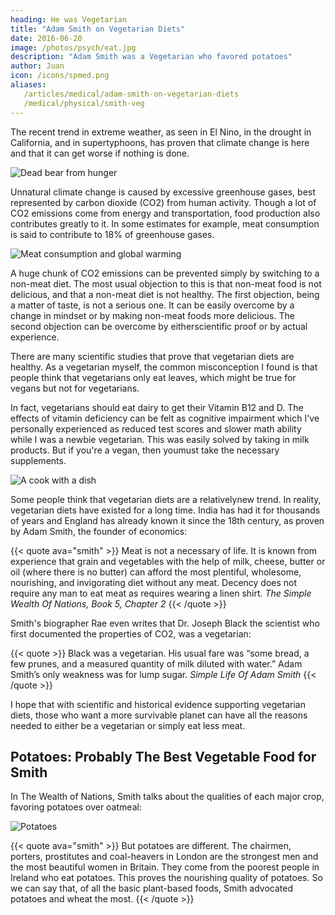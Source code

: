 ```yaml
---
heading: He was Vegetarian
title: "Adam Smith on Vegetarian Diets"
date: 2016-06-20
image: /photos/psych/eat.jpg
description: "Adam Smith was a Vegetarian who favored potatoes"
author: Juan
icon: /icons/spmed.png
aliases:
   /articles/medical/adam-smith-on-vegetarian-diets
   /medical/physical/smith-veg
---
```



The recent trend in extreme weather, as seen in El Nino, in the drought in California, and in supertyphoons, has proven that climate change is here and that it can get worse if nothing is done.

![Dead bear from hunger](https://socioecons.files.wordpress.com/2016/01/beardead.jpeg)

Unnatural climate change is caused by excessive greenhouse gases, best represented by carbon dioxide (CO2) from human activity. Though a lot of CO2 emissions come from energy and transportation, food production also contributes greatly to it. In some estimates for example, meat consumption is said to contribute to 18% of greenhouse gases.

![Meat consumption and global warming](https://socioecons.files.wordpress.com/2016/01/meatgraphfull1.jpg)

A huge chunk of CO2 emissions can be prevented simply by switching to a non-meat diet. The most usual objection to this is that non-meat food is not delicious, and that a non-meat diet is not healthy. The first objection, being a matter of taste, is not a serious one. It can be easily overcome by a change in mindset or by making non-meat foods more delicious. The second objection can be overcome by eitherscientific proof or by actual experience.

There are many scientific studies that prove that vegetarian diets are healthy. As a vegetarian myself, the common misconception I found is that people think that vegetarians only eat leaves, which might be true for vegans but not for vegetarians. 

In fact, vegetarians should eat dairy to get their Vitamin B12 and D. The effects of vitamin deficiency can be felt as cognitive impairment which I've personally experienced as reduced test scores and slower math ability while I was a newbie vegetarian. This was easily solved by taking in milk products. But if you're a vegan, then youmust take the necessary supplements.

![A cook with a dish](https://sorasystem.sirv.com/photos/dish.jpg)

Some people think that vegetarian diets are a relativelynew trend. In reality, vegetarian diets have existed for a long time. India has had it for thousands of years and England has already known it since the 18th century, as proven by Adam Smith, the founder of economics:

{{< quote ava="smith" >}}
Meat is not a necessary of life. It is known from experience that grain and vegetables with the help of milk, cheese, butter or oil (where there is no butter) can afford the most plentiful, wholesome, nourishing, and invigorating diet without any meat. Decency does not require any man to eat meat as requires wearing a linen shirt.
<cite>The Simple Wealth Of Nations, Book 5, Chapter 2</cite>
{{< /quote >}}

Smith's biographer Rae even writes that Dr. Joseph Black  the scientist who first documented the properties of CO2, was a vegetarian:

{{< quote >}}
Black was a vegetarian. His usual fare was “some bread, a few prunes, and a measured quantity of milk diluted with water.” Adam Smith’s only weakness was for lump sugar. 
<cite>Simple Life Of Adam Smith</cite> 
{{< /quote >}}

I hope that with scientific and historical evidence supporting vegetarian diets, those who want a more survivable planet can have all the reasons needed to either be a vegetarian or simply eat less meat.


## Potatoes: Probably The Best Vegetable Food for Smith

In The Wealth of Nations, Smith talks about the qualities of each major crop, favoring potatoes over oatmeal:

![Potatoes](https://sorasystem.sirv.com/cards/potato.jpg)

{{< quote ava="smith" >}}
But potatoes are different. The chairmen, porters, prostitutes and coal-heavers in London are the strongest men and the most beautiful women in Britain. They come from the poorest people in Ireland who eat potatoes. This proves the nourishing quality of potatoes. So we can say that, of all the basic plant-based foods, Smith advocated potatoes and wheat the most.
{{< /quote >}}
